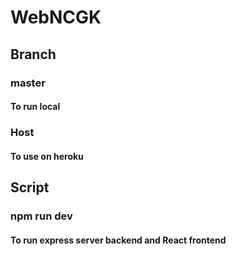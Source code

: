 # WebNCGK

## Branch
### master
#### To run local
### Host
#### To use on heroku

## Script
### npm run dev
#### To run express server backend and React frontend
